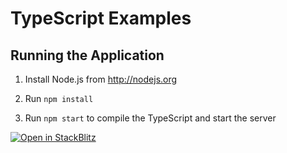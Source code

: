 # TypeScript Examples

## Running the Application

1. Install Node.js from http://nodejs.org

1. Run `npm install` 

1. Run `npm start` to compile the TypeScript and start the server 

[![Open in StackBlitz](https://developer.stackblitz.com/img/open_in_stackblitz.svg)](https://stackblitz.com/github/iamjatinprajapati/TypeScriptDemos)
